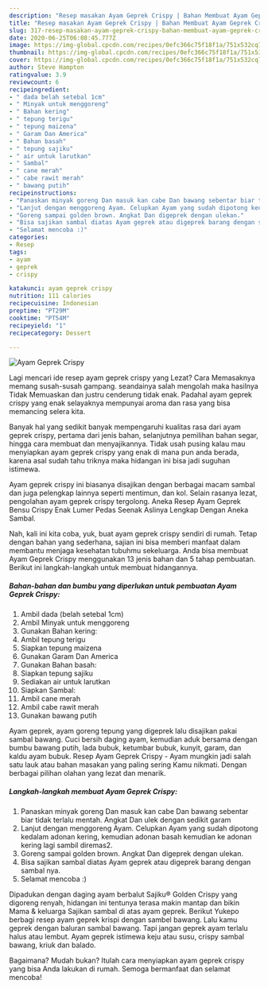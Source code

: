 ```yaml
---
description: "Resep masakan Ayam Geprek Crispy | Bahan Membuat Ayam Geprek Crispy Yang Paling Enak"
title: "Resep masakan Ayam Geprek Crispy | Bahan Membuat Ayam Geprek Crispy Yang Paling Enak"
slug: 317-resep-masakan-ayam-geprek-crispy-bahan-membuat-ayam-geprek-crispy-yang-paling-enak
date: 2020-06-25T06:08:45.777Z
image: https://img-global.cpcdn.com/recipes/0efc366c75f18f1a/751x532cq70/ayam-geprek-crispy-foto-resep-utama.jpg
thumbnail: https://img-global.cpcdn.com/recipes/0efc366c75f18f1a/751x532cq70/ayam-geprek-crispy-foto-resep-utama.jpg
cover: https://img-global.cpcdn.com/recipes/0efc366c75f18f1a/751x532cq70/ayam-geprek-crispy-foto-resep-utama.jpg
author: Steve Hampton
ratingvalue: 3.9
reviewcount: 6
recipeingredient:
- " dada belah setebal 1cm"
- " Minyak untuk menggoreng"
- " Bahan kering"
- " tepung terigu"
- " tepung maizena"
- " Garam Dan America"
- " Bahan basah"
- " tepung sajiku"
- " air untuk larutkan"
- " Sambal"
- " cane merah"
- " cabe rawit merah"
- " bawang putih"
recipeinstructions:
- "Panaskan minyak goreng Dan masuk kan cabe Dan bawang sebentar biar tidak terlalu mentah. Angkat Dan ulek dengan sedikit garam"
- "Lanjut dengan menggoreng Ayam. Celupkan Ayam yang sudah dipotong kedalam adonan kering, kemudian adonan basah kemudian ke adonan kering lagi sambil diremas2."
- "Goreng sampai golden brown. Angkat Dan digeprek dengan ulekan."
- "Bisa sajikan sambal diatas Ayam geprek atau digeprek barang dengan sambal nya."
- "Selamat mencoba :)"
categories:
- Resep
tags:
- ayam
- geprek
- crispy

katakunci: ayam geprek crispy 
nutrition: 111 calories
recipecuisine: Indonesian
preptime: "PT29M"
cooktime: "PT54M"
recipeyield: "1"
recipecategory: Dessert

---
```



![Ayam Geprek Crispy](https://img-global.cpcdn.com/recipes/0efc366c75f18f1a/751x532cq70/ayam-geprek-crispy-foto-resep-utama.jpg)

Lagi mencari ide resep ayam geprek crispy yang Lezat? Cara Memasaknya memang susah-susah gampang. seandainya salah mengolah maka hasilnya Tidak Memuaskan dan justru cenderung tidak enak. Padahal ayam geprek crispy yang enak selayaknya mempunyai aroma dan rasa yang bisa memancing selera kita.

Banyak hal yang sedikit banyak mempengaruhi kualitas rasa dari ayam geprek crispy, pertama dari jenis bahan, selanjutnya pemilihan bahan segar, hingga cara membuat dan menyajikannya. Tidak usah pusing kalau mau menyiapkan ayam geprek crispy yang enak di mana pun anda berada, karena asal sudah tahu triknya maka hidangan ini bisa jadi suguhan istimewa.

Ayam geprek crispy ini biasanya disajikan dengan berbagai macam sambal dan juga pelengkap lainnya seperti mentimun, dan kol. Selain rasanya lezat, pengolahan ayam geprek crispy tergolong. Aneka Resep Ayam Geprek Bensu Crispy Enak Lumer Pedas Seenak Aslinya Lengkap Dengan Aneka Sambal.


Nah, kali ini kita coba, yuk, buat ayam geprek crispy sendiri di rumah. Tetap dengan bahan yang sederhana, sajian ini bisa memberi manfaat dalam membantu menjaga kesehatan tubuhmu sekeluarga. Anda bisa membuat Ayam Geprek Crispy menggunakan 13 jenis bahan dan 5 tahap pembuatan. Berikut ini langkah-langkah untuk membuat hidangannya.

<!--inarticleads1-->

##### Bahan-bahan dan bumbu yang diperlukan untuk pembuatan Ayam Geprek Crispy:

1. Ambil  dada (belah setebal 1cm)
1. Ambil  Minyak untuk menggoreng
1. Gunakan  Bahan kering:
1. Ambil  tepung terigu
1. Siapkan  tepung maizena
1. Gunakan  Garam Dan America
1. Gunakan  Bahan basah:
1. Siapkan  tepung sajiku
1. Sediakan  air untuk larutkan
1. Siapkan  Sambal:
1. Ambil  cane merah
1. Ambil  cabe rawit merah
1. Gunakan  bawang putih


Ayam geprek, ayam goreng tepung yang digeprek lalu disajikan pakai sambal bawang. Cuci bersih daging ayam, kemudian aduk bersama dengan bumbu bawang putih, lada bubuk, ketumbar bubuk, kunyit, garam, dan kaldu ayam bubuk. Resep Ayam Geprek Crispy - Ayam mungkin jadi salah satu lauk atau bahan masakan yang paling sering Kamu nikmati. Dengan berbagai pilihan olahan yang lezat dan menarik. 

<!--inarticleads2-->

##### Langkah-langkah membuat Ayam Geprek Crispy:

1. Panaskan minyak goreng Dan masuk kan cabe Dan bawang sebentar biar tidak terlalu mentah. Angkat Dan ulek dengan sedikit garam
1. Lanjut dengan menggoreng Ayam. Celupkan Ayam yang sudah dipotong kedalam adonan kering, kemudian adonan basah kemudian ke adonan kering lagi sambil diremas2.
1. Goreng sampai golden brown. Angkat Dan digeprek dengan ulekan.
1. Bisa sajikan sambal diatas Ayam geprek atau digeprek barang dengan sambal nya.
1. Selamat mencoba :)


Dipadukan dengan daging ayam berbalut Sajiku® Golden Crispy yang digoreng renyah, hidangan ini tentunya terasa makin mantap dan bikin Mama &amp; keluarga Sajikan sambal di atas ayam geprek. Berikut Yukepo berbagi resep ayam geprek krispi dengan sambel bawang. Lalu kamu geprek dengan baluran sambal bawang. Tapi jangan geprek ayam terlalu halus atau lembut. Ayam geprek istimewa keju atau susu, crispy sambal bawang, kriuk dan balado. 

Bagaimana? Mudah bukan? Itulah cara menyiapkan ayam geprek crispy yang bisa Anda lakukan di rumah. Semoga bermanfaat dan selamat mencoba!
